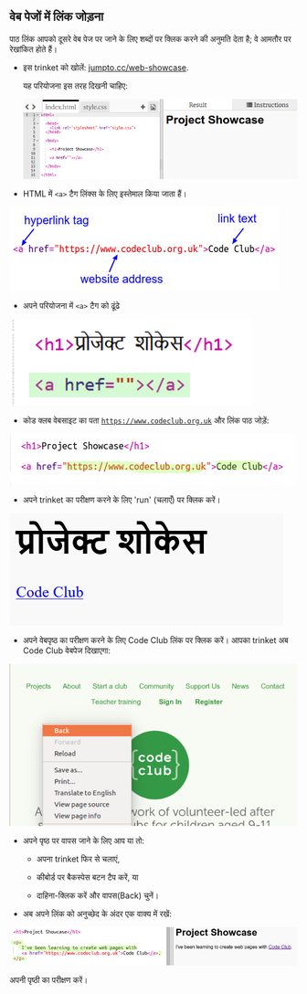 ## वेब पेजों में लिंक जोड़ना

पाठ लिंक आपको दूसरे वेब पेज पर जाने के लिए शब्दों पर क्लिक करने की अनुमति देता है; वे आमतौर पर रेखांकित होते हैं।

+ इस trinket को खोलें: [jumpto.cc/web-showcase](http://jumpto.cc/web-showcase).
    
    यह परियोजना इस तरह दिखनी चाहिए:
    
    ![screenshot](images/showcase-starter.png)

+ HTML में `<a>` टैग लिंक्स के लिए इस्तेमाल किया जाता हैं।

![screenshot](images/showcase-link.png)

+ अपने परियोजना में `<a>` टैग को ढूंढे 

![screenshot](images/showcase-a-template.png)

+ कोड क्लब वेबसाइट का पता [` https://www.codeclub.org.uk `](https://www.codeclub.org.uk) और लिंक पाठ जोड़ें:

![screenshot](images/showcase-code-club.png)

+ अपने trinket का परीक्षण करने के लिए 'run' (चलाएँ) पर क्लिक करें।

![screenshot](images/showcase-cc-output.png)

+ अपने वेबपृष्ठ का परीक्षण करने के लिए Code Club लिंक पर क्लिक करें। आपका trinket अब Code Club वेबपेज दिखाएगा: 

![screenshot](images/showcase-cc-website.png)

+ अपने पृष्ठ पर वापस जाने के लिए आप या तो:
    
    + अपना trinket फिर से चलाएं,
    
    + कीबोर्ड पर बैकस्पेस बटन टैप करें, या
    
    + दाहिना-क्लिक करें और वापस(Back) चुनें।

+ अब अपने लिंक को अनुच्छेद के अंदर एक वाक्य में रखें:

![screenshot](images/showcase-paragraph.png)

अपनी पृष्ठी का परीक्षण करें।